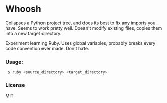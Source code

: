 # Whoosh

Collapses a Python project tree, and does its best to fix any imports you have. Seems to work pretty well. Doesn't modify existing files, copies them into a new target directory.

Experiment learning Ruby. Uses global variables, probably breaks every code convention ever made. Don't hate.

### Usage:

```sh
 $ ruby <source_directory> <target_directory>
```

### License

MIT